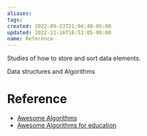 ```yaml
---
aliases: 
tags: 
created: 2022-09-23T21:04:40-05:00
updated: 2022-11-16T16:51:05-06:00
name: Reference
---
```


Studies of how to store and sort data elements.

Data structures and Algorithms

# Reference
- [Awesome Algorithms](https://github.com/tayllan/awesome-algorithms)
- [Awesome Algorithms for education](https://github.com/gaerae/awesome-algorithms-education)

